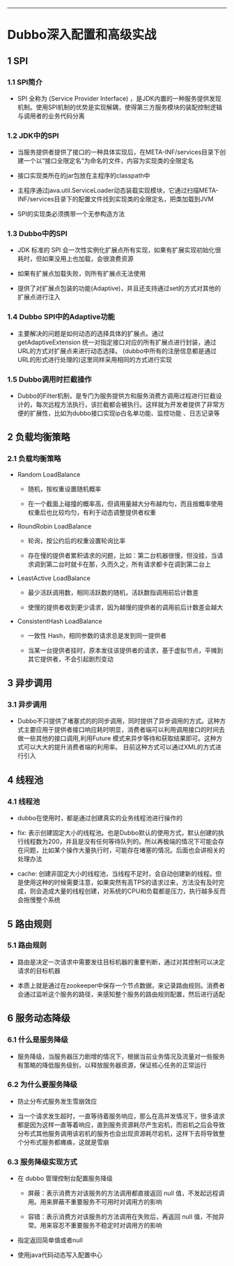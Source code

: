 ------



# Dubbo深入配置和高级实战

## 1 SPI

### 1.1 SPI简介

- SPI 全称为 (Service Provider Interface) ，是JDK内置的一种服务提供发现机制。使用SPI机制的优势是实现解耦，使得第三方服务模块的装配控制逻辑与调用者的业务代码分离

### 1.2 JDK中的SPI

- 当服务提供者提供了接口的一种具体实现后，在META-INF/services目录下创建一个以“接口全限定名”为命名的文件，内容为实现类的全限定名

- 接口实现类所在的jar包放在主程序的classpath中

- 主程序通过java.util.ServiceLoader动态装载实现模块，它通过扫描META-INF/services目录下的配置文件找到实现类的全限定名，把类加载到JVM

- SPI的实现类必须携带一个无参构造方法

### 1.3 Dubbo中的SPI

- JDK 标准的 SPI 会一次性实例化扩展点所有实现，如果有扩展实现初始化很耗时，但如果没用上也加载，会很浪费资源

- 如果有扩展点加载失败，则所有扩展点无法使用

- 提供了对扩展点包装的功能(Adaptive)，并且还支持通过set的方式对其他的扩展点进行注入

### 1.4 Dubbo SPI中的Adaptive功能

- 主要解决的问题是如何动态的选择具体的扩展点。通过getAdaptiveExtension 统一对指定接口对应的所有扩展点进行封装，通过URL的方式对扩展点来进行动态选择。 (dubbo中所有的注册信息都是通过URL的形式进行处理的)这里同样采用相同的方式进行实现

### 1.5 Dubbo调用时拦截操作

- Dubbo的Filter机制，是专门为服务提供方和服务消费方调用过程进行拦截设计的，每次远程方法执行，该拦截都会被执行。这样就为开发者提供了非常方便的扩展性，比如为dubbo接口实现ip白名单功能、监控功能 、日志记录等

## 2 负载均衡策略

### 2.1 负载均衡策略

- Random LoadBalance

    - 随机，按权重设置随机概率

    - 在一个截面上碰撞的概率高，但调用量越大分布越均匀，而且按概率使用权重后也比较均匀，有利于动态调整提供者权重

- RoundRobin LoadBalance

    - 轮询，按公约后的权重设置轮询比率

    - 存在慢的提供者累积请求的问题，比如：第二台机器很慢，但没挂，当请求调到第二台时就卡在那，久而久之，所有请求都卡在调到第二台上

- LeastActive LoadBalance

    - 最少活跃调用数，相同活跃数的随机，活跃数指调用前后计数差

    - 使慢的提供者收到更少请求，因为越慢的提供者的调用前后计数差会越大

- ConsistentHash LoadBalance

    - 一致性 Hash，相同参数的请求总是发到同一提供者

    - 当某一台提供者挂时，原本发往该提供者的请求，基于虚拟节点，平摊到其它提供者，不会引起剧烈变动

## 3 异步调用

### 3.1 异步调用

- Dubbo不只提供了堵塞式的的同步调用，同时提供了异步调用的方式。这种方式主要应用于提供者接口响应耗时明显，消费者端可以利用调用接口的时间去做一些其他的接口调用,利用Future 模式来异步等待和获取结果即可。这种方式可以大大的提升消费者端的利用率。 目前这种方式可以通过XML的方式进行引入

## 4 线程池

### 4.1 线程池

- dubbo在使用时，都是通过创建真实的业务线程池进行操作的

- fix: 表示创建固定大小的线程池。也是Dubbo默认的使用方式，默认创建的执行线程数为200，并且是没有任何等待队列的。所以再极端的情况下可能会存在问题，比如某个操作大量执行时，可能存在堵塞的情况。后面也会讲相关的处理办法

- cache: 创建非固定大小的线程池，当线程不足时，会自动创建新的线程。但是使用这种的时候需要注意，如果突然有高TPS的请求过来，方法没有及时完成，则会造成大量的线程创建，对系统的CPU和负载都是压力，执行越多反而会拖慢整个系统

## 5 路由规则

### 5.1 路由规则

- 路由是决定一次请求中需要发往目标机器的重要判断，通过对其控制可以决定请求的目标机器

- 本质上就是通过在zookeeper中保存一个节点数据，来记录路由规则。消费者会通过监听这个服务的路径，来感知整个服务的路由规则配置，然后进行适配

## 6 服务动态降级

### 6.1 什么是服务降级

- 服务降级，当服务器压力剧增的情况下，根据当前业务情况及流量对一些服务有策略的降低服务级别，以释放服务器资源，保证核心任务的正常运行

### 6.2 为什么要服务降级

- 防止分布式服务发生雪崩效应

- 当一个请求发生超时，一直等待着服务响应，那么在高并发情况下，很多请求都是因为这样一直等着响应，直到服务资源耗尽产生宕机，而宕机之后会导致分布式其他服务调用该宕机的服务也会出现资源耗尽宕机，这样下去将导致整个分布式服务都瘫痪，这就是雪崩

### 6.3 服务降级实现方式

- 在 dubbo 管理控制台配置服务降级

    - 屏蔽：表示消费方对该服务的方法调用都直接返回 null 值，不发起远程调用。用来屏蔽不重要服务不可用时对调用方的影响
    
    - 容错：表示消费方对该服务的方法调用在失败后，再返回 null 值，不抛异常。用来容忍不重要服务不稳定时对调用方的影响

- 指定返回简单值或者null

- 使用java代码动态写入配置中心